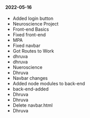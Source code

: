 #### 2022-05-16

- Added login button
- Neuroscience Project
- Front-end Basics
- Fixed front-end
- MPA
- Fixed navbar
- Got Routes to Work
- dhruva
- dhruva
- Nueroscience
- Dhruva
- Navbar changes
- Added node modules to back-end
- back-end-added
- Dhruva
- Dhruva
- Delete navbar.html
- Dhruva
